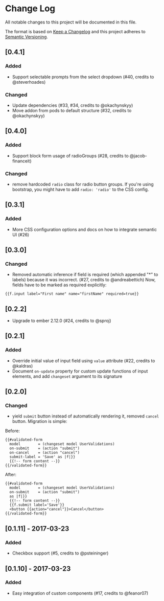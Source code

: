 # Change Log
All notable changes to this project will be documented in this file.

The format is based on [Keep a Changelog](http://keepachangelog.com/)
and this project adheres to [Semantic Versioning](http://semver.org/).

## [0.4.1]
### Added
- Support selectable prompts from the select dropdown (#40, credits to @steverhoades)

### Changed
- Update dependencies (#33, #34, credits to @okachynskyy)
- Move addon from pods to default structure (#32, credits to @okachynskyy)

## [0.4.0]
### Added
- Support block form usage of radioGroups (#28, credits to @jacob-financeit)

### Changed
- remove hardcoded `radio` class for radio button groups. If you're using bootstrap, you
might have to add `radio: 'radio'` to the CSS config.

## [0.3.1]
### Added
- More CSS configuration options and docs on how to integrate semantic UI (#26)

## [0.3.0]
### Changed
- Removed automatic inference if field is required (which appended "*" to labels) because it
was incorrect. (#27, credits to @andreabettich) Now, fields have to be marked as required explicitly:

```Handlebars
{{f.input label="First name" name="firstName" required=true}}
```

## [0.2.2]
- Upgrade to ember 2.12.0 (#24, credits to @sproj)

## [0.2.1]
### Added
- Override initial value of input field using `value` attribute (#22, credits to @kaldras)
- Document `on-update` property for custom update functions of input elements,
 and add `changeset` argument to its signature

## [0.2.0]
### Changed
- yield `submit` button instead of automatically rendering it, removed `cancel` button. Migration is simple:

Before:
```Handlebars
{{#validated-form
  model        = (changeset model UserValidations)
  on-submit    = (action "submit")
  on-cancel    = (action "cancel")
  submit-label = 'Save' as |f|}}
  {{!-- form content --}}
{{/validated-form}}
```

After:
```Handlebars
{{#validated-form
  model        = (changeset model UserValidations)
  on-submit    = (action "submit")
  as |f|}}
  {{!-- form content --}}
  {{f.submit label='Save'}}
  <button {{action="cancel"}}>Cancel</button>
{{/validated-form}}
```

## [0.1.11] - 2017-03-23
### Added
- Checkbox support (#5, credits to @psteininger)

## [0.1.10] - 2017-03-23
### Added
- Easy integration of custom components (#17, credits to @feanor07)
